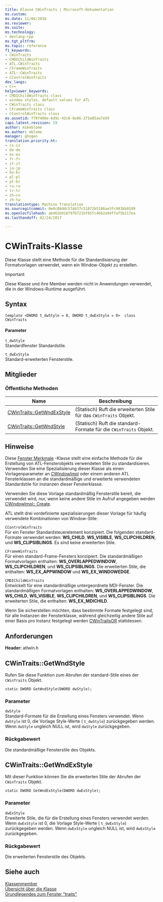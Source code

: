 ```yaml
---
title: Klasse CWinTraits | Microsoft-Dokumentation
ms.custom: 
ms.date: 11/04/2016
ms.reviewer: 
ms.suite: 
ms.technology:
- devlang-cpp
ms.tgt_pltfrm: 
ms.topic: reference
f1_keywords:
- CWinTraits
- CMDIChildWinTraits
- ATL.CWinTraits
- CFrameWinTraits
- ATL::CWinTraits
- CControlWinTraits
dev_langs:
- C++
helpviewer_keywords:
- CMDIChildWinTraits class
- window styles, default values for ATL
- CWinTraits class
- CFrameWinTraits class
- CControlWinTraits class
ms.assetid: f78f486e-6d9c-42c6-8e86-371e05aa7e59
caps.latest.revision: 19
author: mikeblome
ms.author: mblome
manager: ghogen
translation.priority.ht:
- cs-cz
- de-de
- es-es
- fr-fr
- it-it
- ja-jp
- ko-kr
- pl-pl
- pt-br
- ru-ru
- tr-tr
- zh-cn
- zh-tw
translationtype: Machine Translation
ms.sourcegitcommit: 0e0c08ddc57d437c51872b5186ae3fc983bb0199
ms.openlocfilehash: abd62b916f976721bf85fc4bb2a94ffaf5b217ea
ms.lasthandoff: 02/24/2017

---
```

# <a name="cwintraits-class"></a>CWinTraits-Klasse
Diese Klasse stellt eine Methode für die Standardisierung der Formatvorlagen verwendet, wenn ein Window-Objekt zu erstellen.  
  
> [!IMPORTANT]
>  Diese Klasse und ihre Member werden nicht in Anwendungen verwendet, die in der Windows-Runtime ausgeführt.  
  
## <a name="syntax"></a>Syntax  
  
```
template <DWORD t_dwStyle = 0, DWORD t_dwExStyle = 0>  class CWinTraits
```  
  
#### <a name="parameters"></a>Parameter  
 `t_dwStyle`  
 Standardfenster Standardstile.  
  
 `t_dwExStyle`  
 Standard-erweiterten Fensterstile.  
  
## <a name="members"></a>Mitglieder  
  
### <a name="public-methods"></a>Öffentliche Methoden  
  
|Name|Beschreibung|  
|----------|-----------------|  
|[CWinTraits::GetWndExStyle](#getwndexstyle)|(Statisch) Ruft die erweiterten Stile für das `CWinTraits` Objekt.|  
|[CWinTraits::GetWndStyle](#getwndstyle)|(Statisch) Ruft die standard-Formate für die `CWinTraits` Objekt.|  
  
## <a name="remarks"></a>Hinweise  
 Diese [Fenster Merkmale](../../atl/understanding-window-traits.md) -Klasse stellt eine einfache Methode für die Erstellung von ATL-Fensterobjekts verwendeten Stile zu standardisieren. Verwenden Sie eine Spezialisierung dieser Klasse als einen Vorlagenparameter an [CWindowImpl](../../atl/reference/cwindowimpl-class.md) oder einem anderen ATL Fensterklassen an die standardmäßige und erweiterte verwendeten Standardstile für Instanzen dieser Fensterklasse.  
  
 Verwenden Sie diese Vorlage standardmäßig Fensterstile bereit, die verwendet wird, nur, wenn keine andere Stile im Aufruf angegeben werden [CWindowImpl:: Create](../../atl/reference/cwindowimpl-class.md#create).  
  
 ATL stellt drei vordefinierte spezialisierungen dieser Vorlage für häufig verwendete Kombinationen von Window-Stile:  
  
 `CControlWinTraits`  
 Für ein Fenster Standardsteuerelement konzipiert. Die folgenden standard-Formate verwendet werden: **WS_CHILD**, **WS_VISIBLE**, **WS_CLIPCHILDREN**, und **WS_CLIPSIBLINGS**. Es sind keine erweiterten Stile.  
  
 `CFrameWinTraits`  
 Für einen standard-Frame-Fensters konzipiert. Die standardmäßigen Formatvorlagen enthalten: **WS_OVERLAPPEDWINDOW**, **WS_CLIPCHILDREN**, und **WS_CLIPSIBLINGS**. Die erweiterten Stile, die enthalten: **WS_EX_APPWINDOW** und **WS_EX_WINDOWEDGE**.  
  
 `CMDIChildWinTraits`  
 Entwickelt für eine standardmäßige untergeordnete MDI-Fenster. Die standardmäßigen Formatvorlagen enthalten: **WS_OVERLAPPEDWINDOW**, **WS_CHILD**, **WS_VISIBLE**, **WS_CLIPCHILDREN**, und **WS_CLIPSIBLINGS**. Die erweiterten Stile, die enthalten: **WS_EX_MDICHILD**.  
  
 Wenn Sie sicherstellen möchten, dass bestimmte Formate festgelegt sind, für alle Instanzen der Fensterklasse, während gleichzeitig andere Stile auf einer Basis pro Instanz festgelegt werden [CWinTraitsOR](../../atl/reference/cwintraitsor-class.md) stattdessen.  
  
## <a name="requirements"></a>Anforderungen  
 **Header:** atlwin.h  
  
##  <a name="a-namegetwndstylea--cwintraitsgetwndstyle"></a><a name="getwndstyle"></a>CWinTraits::GetWndStyle  
 Rufen Sie diese Funktion zum Abrufen der standard-Stile eines der `CWinTraits` Objekt.  
  
```
static DWORD GetWndStyle(DWORD dwStyle);
```  
  
### <a name="parameters"></a>Parameter  
 `dwStyle`  
 Standard-Formate für die Erstellung eines Fensters verwendet. Wenn `dwStyle` ist 0, die Vorlage Style-Werte ( `t_dwStyle`) zurückgegeben werden. Wenn `dwStyle` ungleich NULL ist, wird `dwStyle` zurückgegeben.  
  
### <a name="return-value"></a>Rückgabewert  
 Die standardmäßige Fensterstile des Objekts.  
  
##  <a name="a-namegetwndexstylea--cwintraitsgetwndexstyle"></a><a name="getwndexstyle"></a>CWinTraits::GetWndExStyle  
 Mit dieser Funktion können Sie die erweiterten Stile der Abrufen der `CWinTraits` Objekt.  
  
```
static DWORD GetWndExStyle(DWORD dwExStyle);
```  
  
### <a name="parameters"></a>Parameter  
 `dwExStyle`  
 Erweiterte Stile, die für die Erstellung eines Fensters verwendet werden. Wenn `dwExStyle` ist 0, die Vorlage Style-Werte ( `t_dwExStyle`) zurückgegeben werden. Wenn `dwExStyle` ungleich NULL ist, wird `dwExStyle` zurückgegeben.  
  
### <a name="return-value"></a>Rückgabewert  
 Die erweiterten Fensterstile des Objekts.  
  
## <a name="see-also"></a>Siehe auch  
 [Klassenmember](http://msdn.microsoft.com/en-us/dbe6a147-3f01-4aea-a3fb-fe6ebadc31f8)   
 [Übersicht über die Klasse](../../atl/atl-class-overview.md)   
 [Grundlegendes zum Fenster "traits"](../../atl/understanding-window-traits.md)

